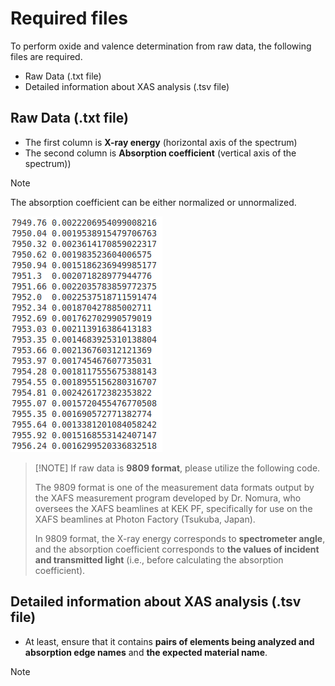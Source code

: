 # Required files

To perform oxide and valence determination from raw data, the following files are required.

+ Raw Data (.txt file)
+ Detailed information about XAS analysis (.tsv file)

## Raw Data (.txt file)
+ The first column is **X-ray energy** (horizontal axis of the spectrum)
+ The second column is **Absorption coefficient** (vertical axis of the spectrum))
> [!NOTE]
> The absorption coefficient can be either normalized or unnormalized.

![rawdata](/World/RawData_txtfile.png)

>
> [!NOTE]
> If raw data is **9809 format**, please utilize the following code.
>
> The 9809 format is one of the measurement data formats output by the XAFS measurement program developed by Dr. Nomura, who oversees the XAFS beamlines at KEK PF, specifically for use on the XAFS beamlines at Photon Factory (Tsukuba, Japan).
>
> In 9809 format, the X-ray energy corresponds to **spectrometer angle**, <br>and the absorption coefficient corresponds to **the values of incident and transmitted light** (i.e., before calculating the absorption coefficient).



## Detailed information about XAS analysis (.tsv file)
+ At least, ensure that it contains **pairs of elements being analyzed and absorption edge names** and **the expected material name**.

> [!NOTE]
> 

